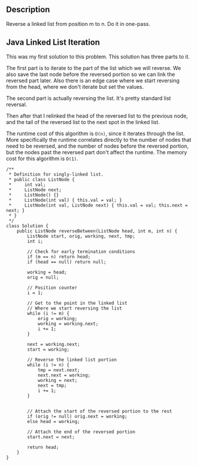 ## Description

Reverse a linked list from position m to n. Do it in one-pass.

## Java Linked List Iteration

This was my first solution to this problem. This solution has three parts to it.

The first part is to iterate to the part of the list which we will reverse. We also save the last node before the reversed portion so we can link the reversed part later. Also there is an edge case where we start reversing from the head, where we don't iterate but set the values.

The second part is actually reversing the list. It's pretty standard list reversal.

Then after that I relinked the head of the reversed list to the previous node, and the tail of the reversed list to the next spot in the linked list.

The runtime cost of this algorithm is `O(n)`, since it iterates through the list. More specifically the runtime correlates directly to the number of nodes that need to be reversed, and the number of nodes before the reversed portion, but the nodes past the reversed part don't affect the runtime. The memory cost for this algorithm is `O(1)`.

```
/**
 * Definition for singly-linked list.
 * public class ListNode {
 *     int val;
 *     ListNode next;
 *     ListNode() {}
 *     ListNode(int val) { this.val = val; }
 *     ListNode(int val, ListNode next) { this.val = val; this.next = next; }
 * }
 */
class Solution {
    public ListNode reverseBetween(ListNode head, int m, int n) {
        ListNode start, orig, working, next, tmp;
        int i;
        
        // Check for early termination conditions
        if (m == n) return head;
        if (head == null) return null;
        
        working = head;
        orig = null;
        
        // Position counter
        i = 1;
        
        // Get to the point in the linked list
        // Where we start reversing the list
        while (i != m) {
            orig = working;
            working = working.next;
            i += 1;
        }
        
        next = working.next;
        start = working;
        
        // Reverse the linked list portion
        while (i != n) {
            tmp = next.next;
            next.next = working;
            working = next;
            next = tmp;
            i += 1;
        }
        
        
        // Attach the start of the reversed portion to the rest
        if (orig != null) orig.next = working;
        else head = working;
        
        // Attach the end of the reversed portion
        start.next = next;
        
        return head;
    }
}
```